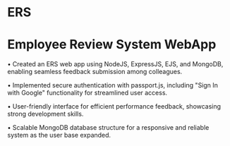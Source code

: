 # ERS
# Employee Review System WebApp

• Created an ERS web app using NodeJS, ExpressJS, EJS, and MongoDB, enabling seamless feedback submission among colleagues. 

• Implemented secure authentication with passport.js, including "Sign In with Google" functionality for streamlined user access. 

• User-friendly interface for efficient performance feedback, showcasing strong development skills. 

• Scalable MongoDB database structure for a responsive and reliable system as the user base expanded.
